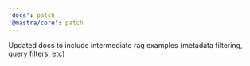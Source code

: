 ```yaml
---
'docs': patch
'@mastra/core': patch
---
```


Updated docs to include intermediate rag examples (metadata filtering, query filters, etc)
